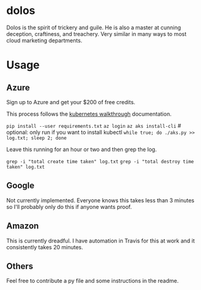 # dolos

Dolos is the spirit of trickery and guile. He is also a master at cunning deception, craftiness, and treachery. Very similar in many ways to most cloud marketing departments.

# Usage

## Azure

Sign up to Azure and get your $200 of free credits.

This process follows the [kubernetes walkthrough](https://docs.microsoft.com/en-us/azure/aks/kubernetes-walkthrough) documentation.

`pip install --user requirements.txt`
`az login`
`az aks install-cli` # optional: only run if you want to install kubectl
`while true; do ./aks.py >> log.txt; sleep 2; done`

Leave this running for an hour or two and then grep the log.

`grep -i "total create time taken" log.txt`
`grep -i "total destroy time taken" log.txt`


## Google

Not currently implemented. Everyone knows this takes less than 3 minutes so I'll probably only do this if anyone wants proof.

## Amazon

This is currently dreadful. I have automation in Travis for this at work and it consistently takes 20 minutes.

## Others

Feel free to contribute a py file and some instructions in the readme.
